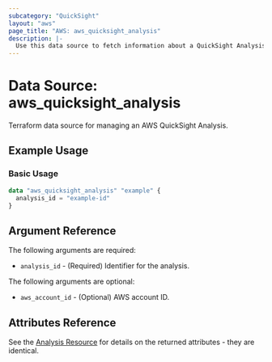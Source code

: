 ```yaml
---
subcategory: "QuickSight"
layout: "aws"
page_title: "AWS: aws_quicksight_analysis"
description: |-
  Use this data source to fetch information about a QuickSight Analysis.
---
```


# Data Source: aws_quicksight_analysis

Terraform data source for managing an AWS QuickSight Analysis.

## Example Usage

### Basic Usage

```terraform
data "aws_quicksight_analysis" "example" {
  analysis_id = "example-id"
}
```

## Argument Reference

The following arguments are required:

* `analysis_id` - (Required) Identifier for the analysis.

The following arguments are optional:

* `aws_account_id` - (Optional) AWS account ID.

## Attributes Reference

See the [Analysis Resource](/docs/providers/aws/r/quicksight_analysis.html) for details on the
returned attributes - they are identical.
